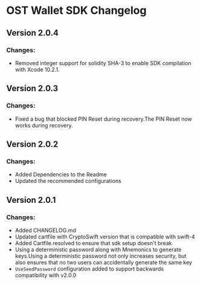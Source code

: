# OST Wallet SDK Changelog

## Version 2.0.4
### Changes: 
* Removed integer support for solidity SHA-3 to enable SDK compilation with Xcode 10.2.1.

## Version 2.0.3
### Changes: 
* Fixed a bug that blocked PIN Reset during recovery.The PIN Reset now works during recovery.

## Version 2.0.2

### Changes:
* Added Dependencies to the Readme
* Updated the recommended configurations

## Version 2.0.1

### Changes:
* Added CHANGELOG.md
* Updated cartfile with CryptoSwift version that is compatible with swift-4
* Added Cartfile.resolved to ensure that sdk setup doesn't break
* Using a deterministic password along with Mnemonics to generate keys.Using a deterministic password not only increases security, but also ensures that no two users can accidentally generate the same key
* `UseSeedPassword` configuration added to support backwards compatibility with v2.0.0

